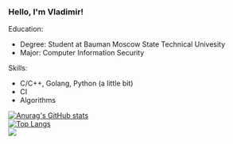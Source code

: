 ### Hello, I'm Vladimir!

Education:
  * Degree: Student at Bauman Moscow State Technical Univesity
  * Major: Computer Information Security

Skills:
  * C/C++, Golang, Python (a little bit) 
  * CI
  * Algorithms
  

[![Anurag's GitHub stats](https://github-readme-stats.vercel.app/api?username=Skvortsovvv)](https://github.com/anuraghazra/github-readme-stats) \
[![Top Langs](https://github-readme-stats.vercel.app/api/top-langs/?username=Skvortsovvv&layout=compact&langs_count=4&hide=javascript,html,shell,makefile,cmake)](https://github.com/anuraghazra/github-readme-stats) \
![](https://komarev.com/ghpvc/?username=Skvortosvvv)
